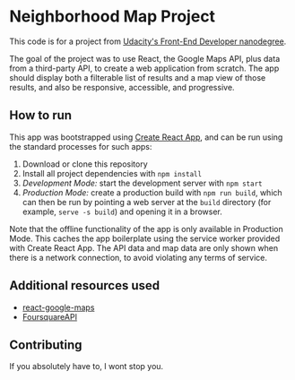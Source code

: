 # Neighborhood Map Project

This code is for a project from [Udacity's Front-End Developer nanodegree](https://www.udacity.com/course/front-end-web-developer-nanodegree--nd001).

The goal of the project was to use React, the Google Maps API, plus data from a third-party API, to create a web application from scratch. The app should display both a filterable list of results and a map view of those results, and also be responsive, accessible, and progressive.

## How to run

This app was bootstrapped using [Create React App](https://github.com/facebookincubator/create-react-app), and can be run using the standard processes for such apps:

1. Download or clone this repository
2. Install all project dependencies with `npm install`
3. _Development Mode:_ start the development server with `npm start`
4. _Production Mode:_ create a production build with `npm run build`, which can then be run by pointing a web server at the `build` directory (for example, `serve -s build`) and opening it in a browser.

Note that the offline functionality of the app is only available in Production Mode. This caches the app boilerplate using the service worker provided with Create React App. The API data and map data are only shown when there is a network connection, to avoid violating any terms of service.

## Additional resources used

- [react-google-maps](https://tomchentw.github.io/react-google-maps/)
- [FoursquareAPI](https://developer.foursquare.com/)

## Contributing

If you absolutely have to, I wont stop you.

